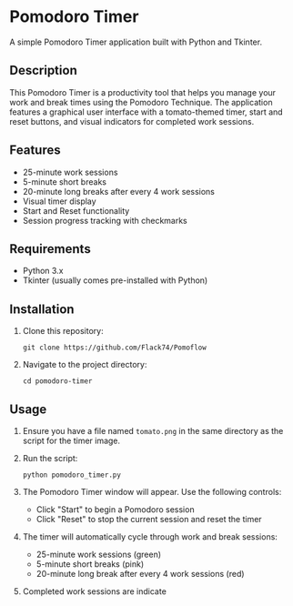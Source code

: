 # Pomodoro Timer

A simple Pomodoro Timer application built with Python and Tkinter.

## Description

This Pomodoro Timer is a productivity tool that helps you manage your work and break times using the Pomodoro Technique. The application features a graphical user interface with a tomato-themed timer, start and reset buttons, and visual indicators for completed work sessions.

## Features

- 25-minute work sessions
- 5-minute short breaks
- 20-minute long breaks after every 4 work sessions
- Visual timer display
- Start and Reset functionality
- Session progress tracking with checkmarks

## Requirements

- Python 3.x
- Tkinter (usually comes pre-installed with Python)

## Installation

1. Clone this repository:
   ```
   git clone https://github.com/Flack74/Pomoflow
   ```
2. Navigate to the project directory:
   ```
   cd pomodoro-timer
   ```

## Usage

1. Ensure you have a file named `tomato.png` in the same directory as the script for the timer image.

2. Run the script:
   ```
   python pomodoro_timer.py
   ```

3. The Pomodoro Timer window will appear. Use the following controls:
   - Click "Start" to begin a Pomodoro session
   - Click "Reset" to stop the current session and reset the timer

4. The timer will automatically cycle through work and break sessions:
   - 25-minute work sessions (green)
   - 5-minute short breaks (pink)
   - 20-minute long break after every 4 work sessions (red)

5. Completed work sessions are indicate

